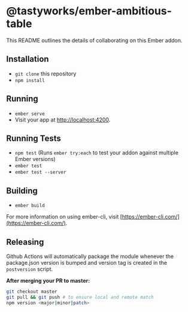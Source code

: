 # @tastyworks/ember-ambitious-table

This README outlines the details of collaborating on this Ember addon.

## Installation

* `git clone` this repository
* `npm install`

## Running

* `ember serve`
* Visit your app at [http://localhost:4200](http://localhost:4200).

## Running Tests

* `npm test` (Runs `ember try:each` to test your addon against multiple Ember versions)
* `ember test`
* `ember test --server`

## Building

* `ember build`

For more information on using ember-cli, visit [https://ember-cli.com/](https://ember-cli.com/).

## Releasing

Github Actions will automatically package the module whenever the package.json version is bumped and version tag is created in the `postversion` script.

**After merging your PR to master:**

```bash
git checkout master
git pull && git push # to ensure local and remote match
npm version <major|minor|patch>
```

